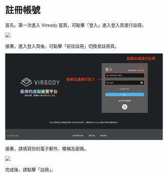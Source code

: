 # 註冊帳號

首先，第一次進入 Virsody 首頁，可點擊「登入」進入登入頁進行註冊。

![](../.gitbook/assets/01.png)

接著，進入登入頁後，可點擊「前往註冊」切換至註冊頁。

![](<../.gitbook/assets/02 (1).png>)

接著，請填寫你的電子郵件、暱稱及密碼。

![](../.gitbook/assets/03.png)

完成後，請點擊「註冊」。
